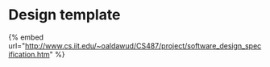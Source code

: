 # Design template

{% embed url="http://www.cs.iit.edu/~oaldawud/CS487/project/software_design_specification.htm" %}

